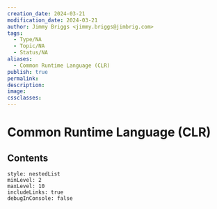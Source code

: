 ```yaml
---
creation_date: 2024-03-21
modification_date: 2024-03-21
author: Jimmy Briggs <jimmy.briggs@jimbrig.com>
tags:
  - Type/NA
  - Topic/NA
  - Status/NA
aliases:
  - Common Runtime Language (CLR)
publish: true
permalink:
description:
image:
cssclasses:
---
```



# Common Runtime Language (CLR)

## Contents

```table-of-contents
style: nestedList
minLevel: 2
maxLevel: 10
includeLinks: true
debugInConsole: false
```
